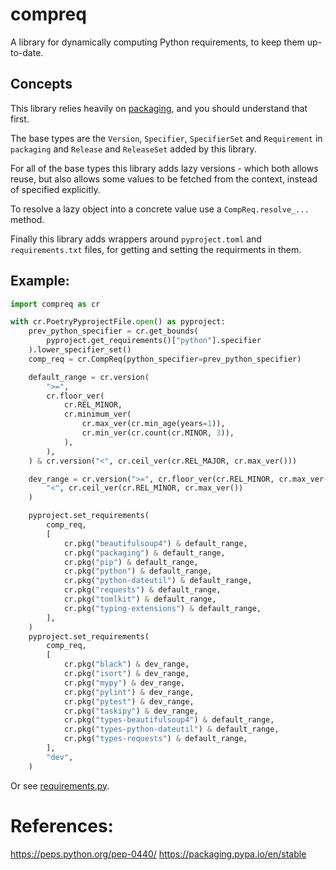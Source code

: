 # compreq

A library for dynamically computing Python requirements, to keep them up-to-date.

## Concepts

This library relies heavily on [packaging](https://packaging.pypa.io/en/stable/), and you should
understand that first.

The base types are the `Version`, `Specifier`, `SpecifierSet` and `Requirement` in `packaging` and
 `Release` and `ReleaseSet` added by this library.

For all of the base types this library adds lazy versions - which both allows reuse, but also allows
some values to be fetched from the context, instead of specified explicitly.

To resolve a lazy object into a concrete value use a `CompReq.resolve_...` method.

Finally this library adds wrappers around `pyproject.toml` and `requirements.txt` files, for getting
and setting the requirments in them.

## Example:

```python
import compreq as cr

with cr.PoetryPyprojectFile.open() as pyproject:
    prev_python_specifier = cr.get_bounds(
        pyproject.get_requirements()["python"].specifier
    ).lower_specifier_set()
    comp_req = cr.CompReq(python_specifier=prev_python_specifier)

    default_range = cr.version(
        ">=",
        cr.floor_ver(
            cr.REL_MINOR,
            cr.minimum_ver(
                cr.max_ver(cr.min_age(years=1)),
                cr.min_ver(cr.count(cr.MINOR, 3)),
            ),
        ),
    ) & cr.version("<", cr.ceil_ver(cr.REL_MAJOR, cr.max_ver()))

    dev_range = cr.version(">=", cr.floor_ver(cr.REL_MINOR, cr.max_ver())) & cr.version(
        "<", cr.ceil_ver(cr.REL_MINOR, cr.max_ver())
    )

    pyproject.set_requirements(
        comp_req,
        [
            cr.pkg("beautifulsoup4") & default_range,
            cr.pkg("packaging") & default_range,
            cr.pkg("pip") & default_range,
            cr.pkg("python") & default_range,
            cr.pkg("python-dateutil") & default_range,
            cr.pkg("requests") & default_range,
            cr.pkg("tomlkit") & default_range,
            cr.pkg("typing-extensions") & default_range,
        ],
    )
    pyproject.set_requirements(
        comp_req,
        [
            cr.pkg("black") & dev_range,
            cr.pkg("isort") & dev_range,
            cr.pkg("mypy") & dev_range,
            cr.pkg("pylint") & dev_range,
            cr.pkg("pytest") & dev_range,
            cr.pkg("taskipy") & dev_range,
            cr.pkg("types-beautifulsoup4") & default_range,
            cr.pkg("types-python-dateutil") & default_range,
            cr.pkg("types-requests") & default_range,
        ],
        "dev",
    )
```

Or see [requirements.py](https://github.com/jesnie/compreq/blob/main/requirements.py).


# References:

https://peps.python.org/pep-0440/
https://packaging.pypa.io/en/stable
